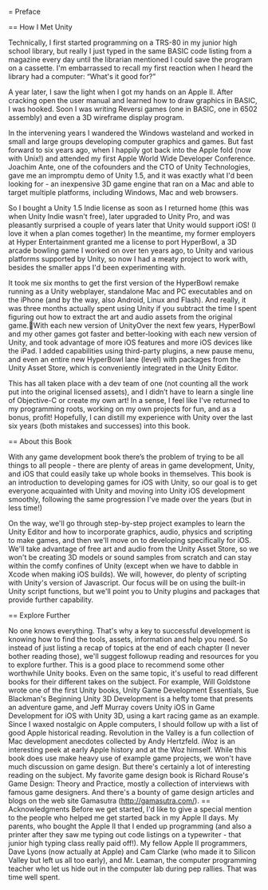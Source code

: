 = Preface

== How I Met Unity

Technically, I first started programming on a TRS-80 in my junior high school library, but really I just typed in the same BASIC code listing from a magazine every day until the librarian mentioned I could save the program on a cassette. I'm embarrassed to recall my first reaction when I heard the library had a computer: “What's it good for?”

A year later, I saw the light when I got my hands on an Apple II. After cracking open the user manual and learned how to draw graphics in BASIC, I was hooked. Soon I was writing Reversi games (one in BASIC, one in 6502 assembly) and even a 3D wireframe display program.

In the intervening years I wandered the Windows wasteland and worked in small and large groups developing computer graphics and games. But fast forward to six years ago, when I happily got back into the Apple fold (now with Unix!) and attended my first Apple World Wide Developer Conference. Joachim Ante, one of the cofounders and the CTO of Unity Technologies, gave me an impromptu demo of Unity 1.5, and it was exactly what I'd been looking for - an inexpensive 3D game engine that ran on a Mac and able to target multiple platforms, including Windows, Mac and web browsers.

So I bought a Unity 1.5 Indie license as soon as I returned home (this was when Unity Indie wasn't free), later upgraded to Unity Pro, and was pleasantly surprised a couple of years later that Unity would support iOS! (I love it when a plan comes together)
In the meantime, my former employers at Hyper Entertainment granted me a license to port HyperBowl, a 3D arcade bowling game I worked on over ten years ago, to Unity and various platforms supported by Unity, so now I had a meaty project to work with, besides the smaller apps I'd been experimenting with.

It took me six months to get the first version of the HyperBowl remake running as a Unity webplayer, standalone Mac and PC executables and on the iPhone (and by the way, also Android, Linux and Flash). And really, it was three months actually spent using Unity if you subtract the time I spent figuring out how to extract the art and audio assets from the original game.With each new version of UnityOver the next few years, HyperBowl and my other games got faster and better-looking with each new version of Unity, and took advantage of more iOS features and more iOS devices like the iPad. I added capabilities using third-party plugins, a new pause menu, and even an entire new HyperBowl lane (level) with packages from the Unity Asset Store, which is conveniently integrated in the Unity Editor.

This has all taken place with a dev team of one (not counting all the work put into the original licensed assets), and I didn’t have to learn a single line of Objective-C or create my own art! In a sense, I feel like I've returned to my programming roots, working on my own projects for fun, and as a bonus, profit! Hopefully, I can distill my experience with Unity over the last six years (both mistakes and successes) into this book.

== About this Book

With any game development book there’s the problem of trying to be all things to all people - there are plenty of areas in game development, Unity, and iOS that could easily take up whole books in themselves. This book is an introduction to developing games for iOS with Unity, so our goal is to get everyone acquainted with Unity and moving into Unity iOS development smoothly, following the same progression I've made over the years (but in less time!)

On the way, we'll go through step-by-step project examples to learn the Unity Editor and how to incorporate graphics, audio, physics and scripting to make games, and then we'll move on to developing specifically for iOS. We'll take advantage of free art and audio from the Unity Asset Store, so we won't be creating 3D models or sound samples from scratch and can stay within the comfy confines of Unity (except when we have to dabble in Xcode when making iOS builds). We will, however, do plenty of scripting with Unity's version of Javascript. Our focus will be on using the built-in Unity script functions, but we'll point you to Unity plugins and packages that provide further capability.

== Explore Further

No one knows everything. That's why a key to successful development is knowing how to find the tools, assets, information and help you need. So instead of just listing a recap of topics at the end of each chapter (I never bother reading those), we'll suggest followup reading and resources for you to explore further.
This is a good place to recommend some other worthwhile Unity books. Even on the same topic, it's useful to read different books for their different takes on the subject. For example, Will Goldstone wrote one of the first Unity books, Unity Game Development Essentials, Sue Blackman's Beginning Unity 3D Development is a hefty tome that presents an adventure game, and Jeff Murray covers Unity iOS in Game Development for iOS with Unity 3D, using a kart racing game as an example.
Since I waxed nostalgic on Apple computers, I should follow up with a list of good Apple historical reading. Revolution in the Valley is a fun collection of Mac development anecdotes collected by Andy Hertzfeld. iWoz is an interesting peek at early Apple history and at the Woz himself.
While this book does use make heavy use of example game projects, we won't have much discussion on game design. But there's certainly a lot of interesting reading on the subject. My favorite game design book is Richard Rouse's Game Design: Theory and Practice, mostly a collection of interviews with famous game designers. And there's a bounty of game design articles and blogs on the web site Gamasutra (http://gamasutra.com/).
== Acknowledgments
Before we get started, I'd like to give a special mention to the people who helped me get started back in my Apple II days. My parents, who bought the Apple II that I ended up programming (and also a printer after they saw me typing out code listings on a typewriter - that junior high typing class really paid off!). My fellow Apple II programmers, Dave Lyons (now actually at Apple) and Cam Clarke (who made it to Silicon Valley but left us all too early), and Mr. Leaman, the computer programming teacher who let us hide out in the computer lab during pep rallies. That was time well spent.
